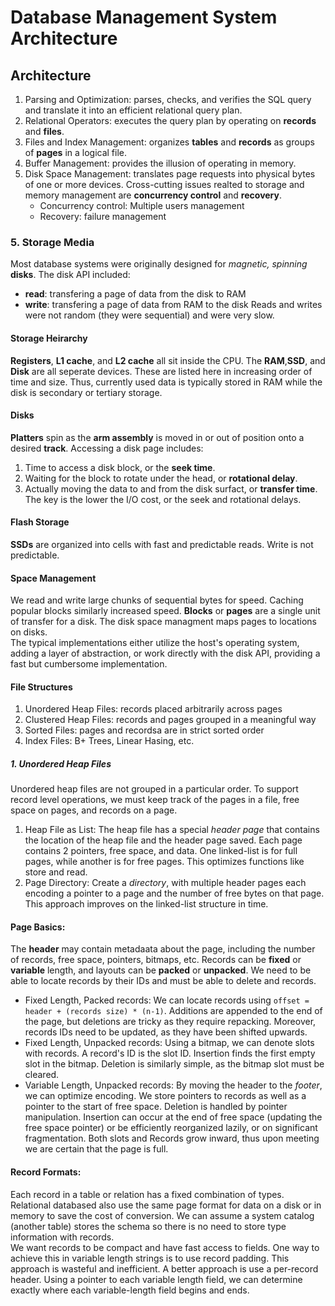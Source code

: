 # Database Management System Architecture
## Architecture 
1. Parsing and Optimization: parses, checks, and verifies the SQL query and translate it into an efficient relational query plan.
2. Relational Operators: executes the query plan by operating on **records** and **files**. 
3. Files and Index Management: organizes **tables** and **records** as groups of **pages** in a logical file.
4. Buffer Management: provides the illusion of operating in memory.
5. Disk Space Management: translates page requests into physical bytes of one or more devices.
Cross-cutting issues realted to storage and memory management are **concurrency control** and **recovery**.
	- Concurrency control: Multiple users management
	- Recovery: failure management

### 5. Storage Media
Most database systems were originally designed for *magnetic, spinning* **disks**. The disk API included:
* **read**: transfering a page of data from the disk to RAM
* **write**: transfering a page of data from RAM to the disk
Reads and writes were not random (they were sequential) and were very slow.

#### Storage Heirarchy
**Registers**, **L1 cache**, and **L2 cache** all sit inside the CPU. The **RAM**,**SSD**, and **Disk** are all seperate devices. These are listed here in increasing order of time and size. Thus, currently used data is typically stored in RAM while the disk is secondary or tertiary storage. 

#### Disks
**Platters** spin  as the **arm assembly** is moved in or out of position onto a desired **track**. Accessing a disk page includes:
1. Time to access a disk block, or the **seek time**.
2. Waiting for the block to rotate under the head, or **rotational delay**.
3. Actually moving the data to and from the disk surfact, or **transfer time**. 
The key is the lower the I/O cost, or the seek and rotational delays. 

#### Flash Storage
**SSDs** are organized into cells with fast and predictable reads. Write is not predictable. 

#### Space Management
We read and write large chunks of sequential bytes for speed. Caching popular blocks similarly increased speed. **Blocks** or **pages** are a single unit of transfer for a disk. The disk space managment maps pages to locations on disks.<br>
The typical implementations either utilize the host's operating system, adding a layer of abstraction, or work directly with the disk API, providing a fast but cumbersome implementation. 

#### File Structures
1. Unordered Heap Files: records placed arbitrarily across pages
2. Clustered Heap Files: records and pages grouped in a meaningful way
3. Sorted Files: pages and recordsa are in strict sorted order
4. Index Files: B+ Trees, Linear Hasing, etc.

##### 1. Unordered Heap Files
Unordered heap files are not grouped in a particular order. To support record level operations, we must keep track of the pages in a file, free space on pages, and records on a page. 
1. Heap File as List: The heap file has a special *header page* that contains the location of the heap file and the header page saved. Each page contains 2 pointers, free space, and data. One linked-list is for full pages, while another is for free pages. This optimizes functions like store and read.
2. Page Directory: Create a *directory*, with multiple header pages each encoding a pointer to a page and the number of free bytes on that page. This approach improves on the linked-list structure in time. 

#### Page Basics:
The **header** may contain metadaata about the page, including the number of records, free space, pointers, bitmaps, etc. Records can be **fixed** or **variable** length, and layouts can be **packed** or **unpacked**. We need to be able to locate records by their IDs and must be able to delete and records. 
- Fixed Length, Packed records: We can locate records using `offset = header + (records size) * (n-1)`. Additions are appended to the end of the page, but deletions are tricky as they require repacking. Moreover, records IDs need to be updated, as they have been shifted upwards. 
- Fixed Length, Unpacked records: Using a bitmap, we can denote slots with records. A record's ID is the slot ID. Insertion finds the first empty slot in the bitmap. Deletion is similarly simple, as the bitmap slot must be cleared. 
- Variable Length, Unpacked records: By moving the header to the *footer*, we can optimize encoding. We store pointers to records as well as a pointer to the start of free space. Deletion is handled by pointer manipulation. Insertion can occur at the end of free space (updating the free space pointer) or be efficiently reorganized lazily, or on significant fragmentation. Both slots and Records grow inward, thus upon meeting we are certain that the page is full. 

#### Record Formats:
Each record in a table or relation has a fixed combination of types. Relational databased also use the same page format for data on a disk or in memory to save the cost of conversion. We can assume a system catalog (another table) stores the schema so there is no need to store type information with records. <br>
We want records to be compact and have fast access to fields. One way to achieve this in variable length strings is to use record padding. This approach is wasteful and inefficient. A better approach is use a per-record header. Using a pointer to each variable length field, we can determine exactly where each variable-length field begins and ends. 